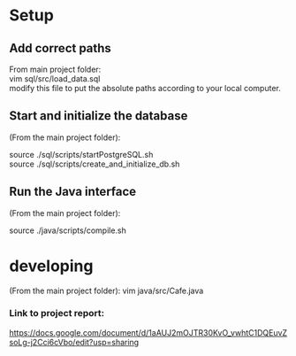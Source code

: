 
# Setup

## Add correct paths
From main project folder:  
  vim sql/src/load_data.sql  
  modify this file to put the absolute paths according to your local computer.  

## Start and initialize the database
(From the main project folder):

source ./sql/scripts/startPostgreSQL.sh  
source ./sql/scripts/create_and_initialize_db.sh  

## Run the Java interface
(From the main project folder):

source ./java/scripts/compile.sh  



# developing
(From the main project folder):
vim java/src/Cafe.java



### Link to project report:
https://docs.google.com/document/d/1aAUJ2mOJTR30KvO_vwhtC1DQEuvZsoLg-j2Cci6cVbo/edit?usp=sharing











